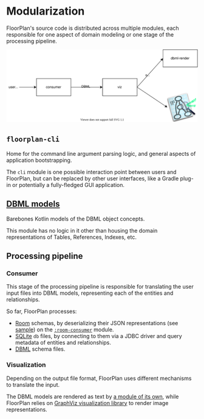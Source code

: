 # Modularization

FloorPlan's source code is distributed across multiple modules, each responsible for one aspect of domain modeling or one stage of the processing pipeline.

![pipeline](images/floorplan-pipeline.svg)

## `floorplan-cli`

Home for the command line argument parsing logic, and general aspects of application bootstrapping.

The `cli` module is one possible interaction point between users and FloorPlan, but can be replaced by other user interfaces, like a Gradle plug-in or potentially a fully-fledged GUI application.

## [DBML models](https://github.com/julioz/FloorPlan/tree/master/dbml/src/main/kotlin/com/zynger/floorplan/dbml)

Barebones Kotlin models of the DBML object concepts.

This module has no logic in it other than housing the domain representations of Tables, References, Indexes, etc.

## Processing pipeline

### Consumer

This stage of the processing pipeline is responsible for translating the user input files into DBML models, representing each of the entities and relationships.

So far, FloorPlan processes:

- [Room](https://developer.android.com/topic/libraries/architecture/room) schemas, by deserializing their JSON representations (see [sample](https://github.com/julioz/FloorPlan/blob/master/samples/tivi-26.json)) on the [`:room-consumer`](https://github.com/julioz/FloorPlan/tree/master/room-consumer) module.
- [SQLite](https://www.sqlite.org/) `db` files, by connecting to them via a JDBC driver and query metadata of entities and relationships.
- [DBML](https://dbml.org/) schema files.

### Visualization

Depending on the output file format, FloorPlan uses different mechanisms to translate the input.

The DBML models are rendered as text by [a module of its own](https://github.com/julioz/FloorPlan/tree/master/dbml-render), while FloorPlan relies on [GraphViz visualization library](https://www.graphviz.org/) to render image representations.
